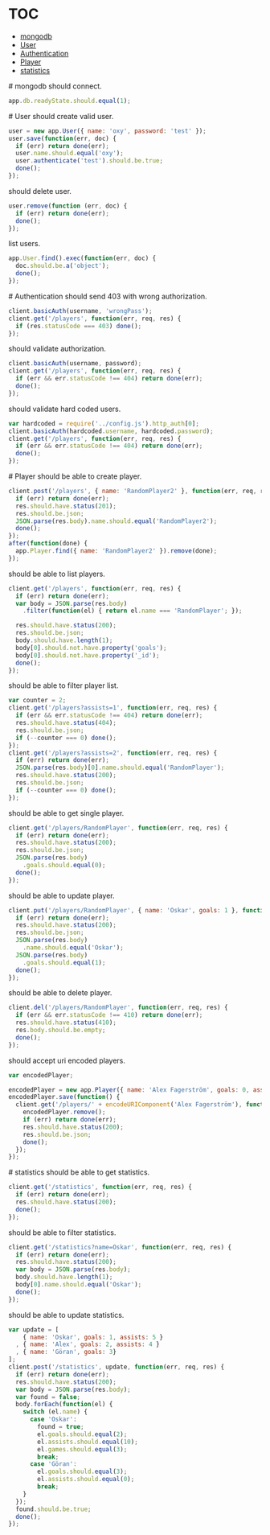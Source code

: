 # TOC
   - [mongodb](#mongodb)
   - [User](#user)
   - [Authentication](#authentication)
   - [Player](#player)
   - [statistics](#statistics)
<a name="" />
 
<a name="mongodb" />
# mongodb
should connect.

```js
app.db.readyState.should.equal(1);
```

<a name="user" />
# User
should create valid user.

```js
user = new app.User({ name: 'oxy', password: 'test' });
user.save(function(err, doc) {
  if (err) return done(err);
  user.name.should.equal('oxy');
  user.authenticate('test').should.be.true;
  done();
});
```

should delete user.

```js
user.remove(function (err, doc) {
  if (err) return done(err);
  done();
});
```

list users.

```js
app.User.find().exec(function(err, doc) {
  doc.should.be.a('object');
  done();
});
```

<a name="authentication" />
# Authentication
should send 403 with wrong authorization.

```js
client.basicAuth(username, 'wrongPass');
client.get('/players', function(err, req, res) {
  if (res.statusCode === 403) done();
});
```

should validate authorization.

```js
client.basicAuth(username, password);
client.get('/players', function(err, req, res) {
  if (err && err.statusCode !== 404) return done(err);
  done();
});
```

should validate hard coded users.

```js
var hardcoded = require('../config.js').http_auth[0];
client.basicAuth(hardcoded.username, hardcoded.password);
client.get('/players', function(err, req, res) {
  if (err && err.statusCode !== 404) return done(err);
  done();
});
```

<a name="player" />
# Player
should be able to create player.

```js
client.post('/players', { name: 'RandomPlayer2' }, function(err, req, res) {
  if (err) return done(err);
  res.should.have.status(201);
  res.should.be.json;
  JSON.parse(res.body).name.should.equal('RandomPlayer2');
  done();
});
after(function(done) {
  app.Player.find({ name: 'RandomPlayer2' }).remove(done);
});
```

should be able to list players.

```js
client.get('/players', function(err, req, res) {
  if (err) return done(err);
  var body = JSON.parse(res.body)
    .filter(function(el) { return el.name === 'RandomPlayer'; });

  res.should.have.status(200);
  res.should.be.json;
  body.should.have.length(1);
  body[0].should.not.have.property('goals');
  body[0].should.not.have.property('_id');
  done();
});
```

should be able to filter player list.

```js
var counter = 2;
client.get('/players?assists=1', function(err, req, res) {
  if (err && err.statusCode !== 404) return done(err);
  res.should.have.status(404);
  res.should.be.json;
  if (--counter === 0) done();
});
client.get('/players?assists=2', function(err, req, res) {
  if (err) return done(err);
  JSON.parse(res.body)[0].name.should.equal('RandomPlayer');
  res.should.have.status(200);
  res.should.be.json;
  if (--counter === 0) done();
});
```

should be able to get single player.

```js
client.get('/players/RandomPlayer', function(err, req, res) {
  if (err) return done(err);
  res.should.have.status(200);
  res.should.be.json;
  JSON.parse(res.body)
    .goals.should.equal(0);
  done();
});
```

should be able to update player.

```js
client.put('/players/RandomPlayer', { name: 'Oskar', goals: 1 }, function(err, req, res) {
  if (err) return done(err);
  res.should.have.status(200);
  res.should.be.json;
  JSON.parse(res.body)
    .name.should.equal('Oskar');
  JSON.parse(res.body)
    .goals.should.equal(1);
  done();
});
```

should be able to delete player.

```js
client.del('/players/RandomPlayer', function(err, req, res) {
  if (err && err.statusCode !== 410) return done(err);
  res.should.have.status(410);
  res.body.should.be.empty;
  done();
});
```

should accept uri encoded players.

```js
var encodedPlayer;

encodedPlayer = new app.Player({ name: 'Alex Fagerström', goals: 0, assists: 2, games: 1 });
encodedPlayer.save(function() {
  client.get('/players/' + encodeURIComponent('Alex Fagerström'), function(err, req, res) {
    encodedPlayer.remove();
    if (err) return done(err);
    res.should.have.status(200);
    res.should.be.json;
    done();
  });
});
```

<a name="statistics" />
# statistics
should be able to get statistics.

```js
client.get('/statistics', function(err, req, res) {
  if (err) return done(err);
  res.should.have.status(200);
  done();
});
```

should be able to filter statistics.

```js
client.get('/statistics?name=Oskar', function(err, req, res) {
  if (err) return done(err);
  res.should.have.status(200);
  var body = JSON.parse(res.body);
  body.should.have.length(1);
  body[0].name.should.equal('Oskar');
  done();
});
```

should be able to update statistics.

```js
var update = [
    { name: 'Oskar', goals: 1, assists: 5 }
  , { name: 'Alex', goals: 2, assists: 4 }
  , { name: 'Göran', goals: 3}
];
client.post('/statistics', update, function(err, req, res) {
  if (err) return done(err);
  res.should.have.status(200);
  var body = JSON.parse(res.body);
  var found = false;
  body.forEach(function(el) {
    switch (el.name) {
      case 'Oskar':
        found = true;
        el.goals.should.equal(2);
        el.assists.should.equal(10);
        el.games.should.equal(3);
        break;
      case 'Göran':
        el.goals.should.equal(3);
        el.assists.should.equal(0);
        break;
    }
  });
  found.should.be.true;
  done();
});
```

